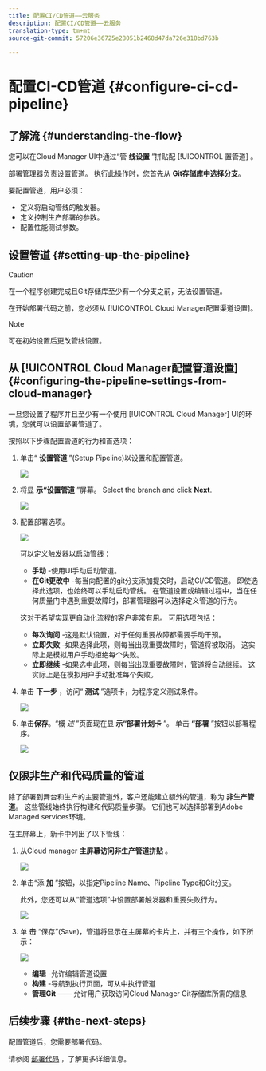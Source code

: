 ```yaml
---
title: 配置CI/CD管道——云服务
description: 配置CI/CD管道——云服务
translation-type: tm+mt
source-git-commit: 57206e36725e28051b2468d47da726e318bd763b

---
```



# 配置CI-CD管道 {#configure-ci-cd-pipeline}


## 了解流 {#understanding-the-flow}

您可以在Cloud Manager UI中通过“管 **线设置** ”拼贴配 [!UICONTROL 置管道] 。

部署管理器负责设置管道。 执行此操作时，您首先从 **Git存储库中选择分支**。

要配置管道，用户必须：

* 定义将启动管线的触发器。
* 定义控制生产部署的参数。
* 配置性能测试参数。

## 设置管道 {#setting-up-the-pipeline}

>[!CAUTION]
>
>在一个程序创建完成且Git存储库至少有一个分支之前，无法设置管道。

在开始部署代码之前，您必须从 [!UICONTROL Cloud Manager配置渠道设置]。

>[!NOTE]
>
>可在初始设置后更改管线设置。

## 从 [!UICONTROL Cloud Manager配置管道设置]{#configuring-the-pipeline-settings-from-cloud-manager}

一旦您设置了程序并且至少有一个使用 [!UICONTROL Cloud Manager] UI的环境，您就可以设置部署管道了。

按照以下步骤配置管道的行为和首选项：

1. 单击“ **设置管道** ”(Setup Pipeline)以设置和配置管道。

   ![](assets/set-up-pipeline1.png)

1. 将显 **示“设置管道** ”屏幕。 Select the branch and click **Next**.

   ![](assets/set-up-pipeline2.png)

1. 配置部署选项。

   ![](assets/set-up-pipeline3.png)

   可以定义触发器以启动管线：

   * **手动** -使用UI手动启动管道。
   * **在Git更改中** -每当向配置的git分支添加提交时，启动CI/CD管道。 即使选择此选项，也始终可以手动启动管线。
   在管道设置或编辑过程中，当在任何质量门中遇到重要故障时，部署管理器可以选择定义管道的行为。

   这对于希望实现更自动化流程的客户非常有用。 可用选项包括：

   * **每次询问** -这是默认设置，对于任何重要故障都需要手动干预。
   * **立即失败** -如果选择此项，则每当出现重要故障时，管道将被取消。 这实际上是模拟用户手动拒绝每个失败。
   * **立即继续** -如果选中此项，则每当出现重要故障时，管道将自动继续。 这实际上是在模拟用户手动批准每个失败。


1. 单击 **下一步** ，访问“ **测试** ”选项卡，为程序定义测试条件。

   ![](assets/set-up-pipeline4.png)

1. 单击&#x200B;**保存**。“概 *述* ”页面现在显 **示“部署计划卡** ”。 单击 **“部署** ”按钮以部署程序。

   ![](assets/configure-pipeline5.png)


## 仅限非生产和代码质量的管道

除了部署到舞台和生产的主要管道外，客户还能建立额外的管道，称为 **非生产管道**。 这些管线始终执行构建和代码质量步骤。 它们也可以选择部署到Adobe Managed services环境。

在主屏幕上，新卡中列出了以下管线：

1. 从Cloud manager **主屏幕访问非生产管道拼贴** 。

   ![](assets/configure-pipeline6.png)

1. 单击“添 **加** ”按钮，以指定Pipeline Name、Pipeline Type和Git分支。

   此外，您还可以从“管道选项”中设置部署触发器和重要失败行为。

   ![](assets/set-up-pipeline7.png)

1. 单 **击** “保存”(Save)，管道将显示在主屏幕的卡片上，并有三个操作，如下所示：

   ![](assets/configure-pipeline8.png)

   * **编辑** -允许编辑管道设置
   * **构建** -导航到执行页面，可从中执行管道
   * **管理Git** —— 允许用户获取访问Cloud Manager Git存储库所需的信息



## 后续步骤 {#the-next-steps}

配置管道后，您需要部署代码。

请参阅 [部署代码](deploy-code.md) ，了解更多详细信息。
